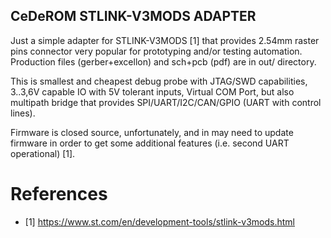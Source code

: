 ## CeDeROM STLINK-V3MODS ADAPTER

Just a simple adapter for STLINK-V3MODS [1] that provides 2.54mm raster pins
connector very popular for prototyping and/or testing automation.
Production files (gerber+excellon) and sch+pcb (pdf) are in out/ directory.

This is smallest and cheapest debug probe with JTAG/SWD capabilities, 3..3,6V
capable IO with 5V tolerant inputs, Virtual COM Port, but also multipath
bridge that provides SPI/UART/I2C/CAN/GPIO (UART with control lines).

Firmware is closed source, unfortunately, and in may need to update firmware
in order to get some additional features (i.e. second UART operational) [1].

# References

* [1] https://www.st.com/en/development-tools/stlink-v3mods.html
